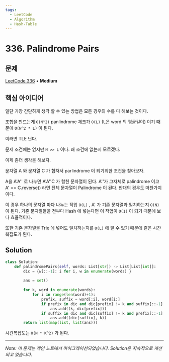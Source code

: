 ```yaml
---
tags:
  - LeetCode
  - Algorithm
  - Hash-Table
---
```


# 336. Palindrome Pairs

## 문제

[LeetCode 336](https://leetcode.com/problems/palindrome-pairs/) • **Medium**

## 핵심 아이디어

일단 가장 간단하게 생각 할 수 있는 방법은 모든 경우의 수를 다 해보는 것이다.

조합을 만드는게 `O(N^2)` panlindrome 체크가 `O(L)` (L은 word 의 평균길이) 이기 때문에 `O(N^2 * L)` 이 된다.

이러면 TLE 난다.

문제 조건에는 없지만 `N >> L` 이다. 왜 조건에 없는지 모르겠다.

이제 좀더 생각을 해보자.

  

문자열 A 와 문자열 C 가 합쳐서 parlindrome 이 되기위한 조건을 찾아보자.

A을 A'A'' 로 나누면 A'A''C 가 합친 문자열이 된다. A''가 그자체로 palindrome 이고 A' == C.reverse() 라면 전체 문자열이 Palindrome 이 된다. 반대의 경우도 마찬가지이다.

  

이 경우 하나의 문자열 마다 나누는 작업 `O(L)` , A' 가 기존 문자열과 일치하는지 `O(N)` 이 된다. 기존 문자열들을 전부다 Hash 에 넣는다면 이 작업이 `O(1)` 이 되기 때문에 보다 효율적이다.

또한 기존 문자열을 Trie 에 넣어도 일치하는지를 `O(L)` 에 알 수 있기 때문에 같은 시간 복잡도가 된다.

## Solution

```python
class Solution:
    def palindromePairs(self, words: List[str]) -> List[List[int]]:
        dic = {w[::-1]: i for i, w in enumerate(words) }
        
        ans = set()
        
        for k, word in enumerate(words):
            for i in range(len(word)+1):
                prefix, suffix = word[:i], word[i:]
                if prefix in dic and dic[prefix] != k and suffix[::-1] == suffix:
                    ans.add((k, dic[prefix]))
                if suffix in dic and dic[suffix] != k and prefix[::-1] == prefix:
                    ans.add((dic[suffix], k))
        return list(map(list, list(ans)))
```

  

시간복잡도는 `O(N * K^2)` 가 된다.

---

*Note: 이 문제는 개인 노트에서 마이그레이션되었습니다. Solution은 지속적으로 개선되고 있습니다.*
